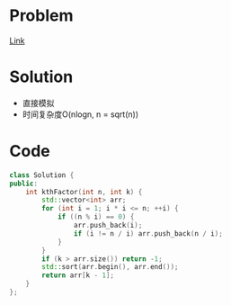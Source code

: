 # Problem
[Link](https://leetcode-cn.com/problems/the-kth-factor-of-n/)

# Solution
* 直接模拟
* 时间复杂度O(nlogn, n = sqrt(n))

# Code
```cpp
class Solution {
public:
    int kthFactor(int n, int k) {
        std::vector<int> arr;
        for (int i = 1; i * i <= n; ++i) {
            if ((n % i) == 0) {
                arr.push_back(i);
                if (i != n / i) arr.push_back(n / i);
            }
        }
        if (k > arr.size()) return -1;
        std::sort(arr.begin(), arr.end());
        return arr[k - 1];
    }
};
```
